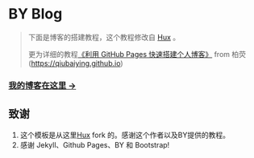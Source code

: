 # BY Blog

> 下面是博客的搭建教程，这个教程修改自 [Hux](https://github.com/Huxpro/huxpro.github.io) 。
> 
> 更为详细的教程[《利用 GitHub Pages 快速搭建个人博客》](http://www.jianshu.com/p/e68fba58f75c) from 柏荧(https://qiubaiying.github.io)
> 
### [我的博客在这里 &rarr;](http://saintsally.github.io)



## 致谢

1. 这个模板是从这里[Hux](https://github.com/Huxpro/huxpro.github.io) fork 的。感谢这个作者以及BY提供的教程。
2. 感谢 Jekyll、Github Pages、BY 和 Bootstrap!




